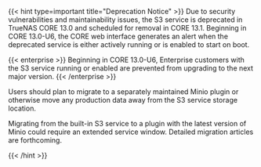 &NewLine;

{{< hint type=important title="Deprecation Notice" >}}
Due to security vulnerabilities and maintainability issues, the S3 service is deprecated in TrueNAS CORE 13.0 and scheduled for removal in CORE 13.1.
Beginning in CORE 13.0-U6, the CORE web interface generates an alert when the deprecated service is either actively running or is enabled to start on boot.

{{< enterprise >}}
Beginning in CORE 13.0-U6, Enterprise customers with the S3 service running or enabled are prevented from upgrading to the next major version.
{{< /enterprise >}}

Users should plan to migrate to a separately maintained Minio plugin or otherwise move any production data away from the S3 service storage location.

Migrating from the built-in S3 service to a plugin with the latest version of Minio could require an extended service window.
Detailed migration articles are forthcoming.

{{< /hint >}}
